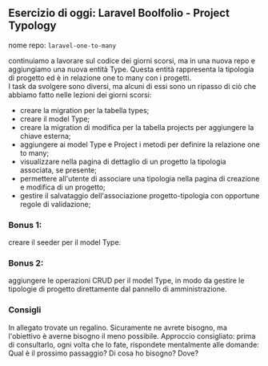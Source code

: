 ## Esercizio di oggi: Laravel Boolfolio - Project Typology

nome repo: `laravel-one-to-many`

continuiamo a lavorare sul codice dei giorni scorsi, ma in una nuova repo e aggiungiamo una nuova entità Type. Questa entità rappresenta la tipologia di progetto ed è in relazione one to many con i progetti.  
I task da svolgere sono diversi, ma alcuni di essi sono un ripasso di ciò che abbiamo fatto nelle lezioni dei giorni scorsi:

-   creare la migration per la tabella types;
-   creare il model Type;
-   creare la migration di modifica per la tabella projects per aggiungere la chiave esterna;
-   aggiungere ai model Type e Project i metodi per definire la relazione one to many;
-   visualizzare nella pagina di dettaglio di un progetto la tipologia associata, se presente;
-   permettere all'utente di associare una tipologia nella pagina di creazione e modifica di un progetto;
-   gestire il salvataggio dell'associazione progetto-tipologia con opportune regole di validazione;

### Bonus 1:

creare il seeder per il model Type.

### Bonus 2:

aggiungere le operazioni CRUD per il model Type, in modo da gestire le tipologie di progetto direttamente dal pannello di amministrazione.

### Consigli

In allegato trovate un regalino. Sicuramente ne avrete bisogno, ma l'obiettivo è averne bisogno il meno possibile. Approccio consigliato: prima di consultarlo, ogni volta che lo fate, rispondete mentalmente alle domande:
Qual è il prossimo passaggio?
Di cosa ho bisogno?
Dove?
